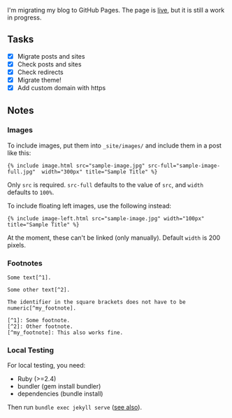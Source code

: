 I'm migrating my blog to GitHub Pages. The page is [live](https://exo.pm), but it is still a work in progress.

## Tasks
- [x] Migrate posts and sites
- [x] Check posts and sites
- [x] Check redirects
- [x] Migrate theme!
- [x] Add custom domain with https

## Notes

### Images
To include images, put them into `_site/images/` and include them in a post like this:
```
{% include image.html src="sample-image.jpg" src-full="sample-image-full.jpg"  width="300px" title="Sample Title" %}
```

Only `src` is required. `src-full` defaults to the value of `src`, and `width` defaults to `100%`.

To include floating left images, use the following instead:
```
{% include image-left.html src="sample-image.jpg" width="100px" title="Sample Title" %}
```

At the moment, these can't be linked (only manually). Default `width` is 200 pixels.

### Footnotes
```
Some text[^1].

Some other text[^2].

The identifier in the square brackets does not have to be numeric[^my_footnote].

[^1]: Some footnote.
[^2]: Other footnote.
[^my_footnote]: This also works fine.
```

### Local Testing
For local testing, you need:
- Ruby (>=2.4)
- bundler (gem install bundler)
- dependencies (bundle install)

Then run `bundle exec jekyll serve` ([see also](https://help.github.com/en/articles/testing-your-github-pages-site-locally-with-jekyll)).
